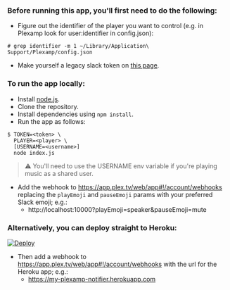 ### Before running this app, you'll first need to do the following:

- Figure out the identifier of the player you want to control (e.g. in Plexamp look for user:identifier in config.json):
```
# grep identifier -m 1 ~/Library/Application\ Support/Plexamp/config.json
```
- Make yourself a legacy slack token on [this page](https://api.slack.com/custom-integrations/legacy-tokens).


### To run the app locally:

- Install [node.js](https://nodejs.org/en/).
- Clone the repository.
- Install dependencies using `npm install`.
- Run the app as follows:
```
$ TOKEN=<token> \
  PLAYER=<player> \
  [USERNAME=<username>]
  node index.js
```

> ⚠️ You'll need to use the USERNAME env variable if you're playing music as a shared user.

- Add the webhook to https://app.plex.tv/web/app#!/account/webhooks replacing the `playEmoji` and `pauseEmoji` params with your preferred Slack emoji; e.g.:
  * http://localhost:10000?playEmoji=speaker&pauseEmoji=mute


### Alternatively, you can deploy straight to Heroku:

[![Deploy](https://www.herokucdn.com/deploy/button.svg)](https://heroku.com/deploy)

- Then add a webhook to https://app.plex.tv/web/app#!/account/webhooks with the url for the Heroku app; e.g.:
  * https://my-plexamp-notifier.herokuapp.com
